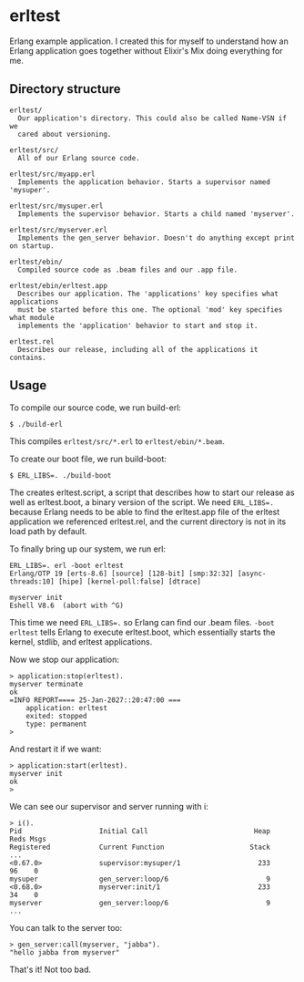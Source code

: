 # erltest

Erlang example application. I created this for myself to understand how an Erlang application goes together without Elixir's Mix doing everything for me.

## Directory structure

```
erltest/
  Our application's directory. This could also be called Name-VSN if we
  cared about versioning.

erltest/src/
  All of our Erlang source code.

erltest/src/myapp.erl
  Implements the application behavior. Starts a supervisor named 'mysuper'.

erltest/src/mysuper.erl
  Implements the supervisor behavior. Starts a child named 'myserver'.

erltest/src/myserver.erl
  Implements the gen_server behavior. Doesn't do anything except print on startup.

erltest/ebin/
  Compiled source code as .beam files and our .app file.

erltest/ebin/erltest.app
  Describes our application. The 'applications' key specifies what applications
  must be started before this one. The optional 'mod' key specifies what module
  implements the 'application' behavior to start and stop it.

erltest.rel
  Describes our release, including all of the applications it contains.
```

## Usage

To compile our source code, we run build-erl:

```
$ ./build-erl
```

This compiles `erltest/src/*.erl` to `erltest/ebin/*.beam`.

To create our boot file, we run build-boot:

```
$ ERL_LIBS=. ./build-boot
```

The creates erltest.script, a script that describes how to start our release as well as erltest.boot, a binary version of the script. We need `ERL_LIBS=.` because Erlang needs to be able to find the erltest.app file of the erltest application we referenced erltest.rel, and the current directory is not in its load path by default.

To finally bring up our system, we run erl:

```
ERL_LIBS=. erl -boot erltest
Erlang/OTP 19 [erts-8.6] [source] [128-bit] [smp:32:32] [async-threads:10] [hipe] [kernel-poll:false] [dtrace]

myserver init
Eshell V8.6  (abort with ^G)
```

This time we need `ERL_LIBS=.` so Erlang can find our .beam files. `-boot erltest` tells Erlang to execute erltest.boot, which essentially starts the kernel, stdlib, and erltest applications.

Now we stop our application:

```
> application:stop(erltest).
myserver terminate
ok
=INFO REPORT==== 25-Jan-2027::20:47:00 ===
    application: erltest
    exited: stopped
    type: permanent
>
```

And restart it if we want:

```
> application:start(erltest).
myserver init
ok
>
```

We can see our supervisor and server running with i:

```
> i().
Pid                   Initial Call                          Heap     Reds Msgs
Registered            Current Function                     Stack              
...
<0.67.0>              supervisor:mysuper/1                   233       96    0
mysuper               gen_server:loop/6                        9              
<0.68.0>              myserver:init/1                        233       34    0
myserver              gen_server:loop/6                        9              
...
```

You can talk to the server too:

```
> gen_server:call(myserver, "jabba").
"hello jabba from myserver"
```

That's it! Not too bad.
